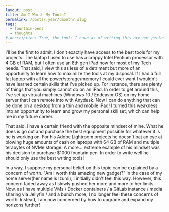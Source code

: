 ```yaml
---
layout: post
title: Am I Worth My Tools?
permalink: /posts/:year/:month/:slug
tags:
  - fountain-pens
  - thoughts
# description: True, the tools I have as of writing this are not perfectly suited to my needs - but they do hone my adaptation skills pretty well!
---
```


I'll be the first to admit, I don't exactly have access to the best tools for my projects. The laptop I used to use has a crappy Intel Pentium processor with 4 GB of RAM, but I often use an 8th gen iPad now for most of my Tech needs. That said, I view this as less of a detriment but more of an opportunity to learn how to maximize the tools at my disposal. If I had a full fat laptop with all the power/storage/memory I could ever want I wouldn't have learned certain skills that I've picked up. For instance, there are plenty of things that you simply cannot do on an iPad. In order to get around this, I've set up virtual machines (Windows 10 / Endeavor OS) on my home server that I can remote into with Anydesk. Now I can do anything that can be done on a desktop from a thin and mobile iPad! I turned this weakness into an opportunity to learn and grow my personal skill set, which can help me in my future career.

That said, I have a certain friend with the opposite mindset of mine. What he does is go out and purchase the best equipment possible for whatever it is he is working on. For his Adobe Lightroom projects he doesn't bat an eye at blowing huge amounts of cash on laptops with 64 GB of RAM and multiple terabytes of NVMe storage. A more... extreme example of his mindset was his decision to purchase $1000 fountain pen. In order to write well he should only use the best writing tools!

In a way, I suppose my personal belief on this topic can be explained by a concern of worth. "Am I worth this amazing new gadget?" in the case of my home server(her name is Izumi), I initially didn't feel this way. However, this concern faded away as I slowly pushed her more and more to her limits. Now, as I have multiple VMs / Docker containers / a GitLab instance / media sharing via Jellyfin / and a bunch more, I no longer feel these concerns of worth. Instead, I am now concerned by how to upgrade and expand my horizons further!